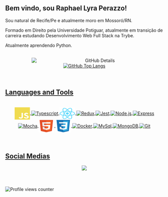 ## Bem vindo, sou Raphael Lyra Perazzo!

<p>Sou natural de Recife/Pe e atualmente moro em Mossoró/RN. </p>

<p>Formado em Direito pela Universidade Potiguar, atualmente em transição de carreira estudando Desenvolvimento Web Full Stack na Trybe.</p>

<p> Atualmente aprendendo Python.

</br>

</br>

<div align="center">
  <a href="https://github.com/LPRaphael"/>
  <img align="right" alt="GitHub Details" width="420px" src="http://github-profile-summary-cards.vercel.app/api/cards/profile-details?username=lpraphael&theme=github_dark"/>
  <img alt="GitHub Top Langs" width="200px" src="http://github-profile-summary-cards.vercel.app/api/cards/repos-per-language?username=lpraphael&theme=github_dark"/>
</div>

</br>

</br>

## Languages and Tools

<div align="center" style="display: inline_block"><br>
  <img align="center" alt="Javascript" height="40" width="50" src="https://raw.githubusercontent.com/devicons/devicon/master/icons/javascript/javascript-plain.svg" title="JavaScript"/>
  <img align="center" alt="Typescript" height="40" width="50" src="https://www.svgrepo.com/show/303600/typescript-logo.svg" title="TypeScript"/>
  <img align="center" alt="React" height="40" width="50" src="https://raw.githubusercontent.com/devicons/devicon/master/icons/react/react-original.svg" title="React"/>
  <img align="center" alt="Redux" height="40" width="50" src="https://profilinator.rishav.dev/skills-assets/redux-original.svg" title="Redux"/>
  <img align="center" alt="Jest" height="40" width="50" src="https://profilinator.rishav.dev/skills-assets/jest.svg" title="Jest"/>
  <img align="center" alt="Node.js" height="40" width="50" src="https://www.svgrepo.com/show/303658/nodejs-1-logo.svg" title="node.js"/>
  <img align="center" alt="Express" height="40" width="50" src="https://profilinator.rishav.dev/skills-assets/express-original-wordmark.svg" alt="Express.js" title="express"/>
  <img align="center" alt="Mocha" height="40" width="50" src="https://avatars.githubusercontent.com/u/8770005?s=200&v=4" title="Mocha"/>
  
  <img align="center" alt="HTML" height="40" width="50" src="https://raw.githubusercontent.com/devicons/devicon/master/icons/html5/html5-original.svg" title="HTML5"/>
  <img align="center" alt="CSS" height="40" width="50" src="https://raw.githubusercontent.com/devicons/devicon/master/icons/css3/css3-original.svg" title="CSS3"/>
   <img align="center" alt="Docker" height="40" width="50" src="https://cdn.jsdelivr.net/gh/devicons/devicon/icons/docker/docker-plain.svg" title="Docker"/>
   <img align="center" alt="MySql" height="40" width="50" src="https://pngimg.com/uploads/mysql/mysql_PNG23.png" title="MySql"/>
   <img align="center" alt="MongoDB" height="40" width="50" src="https://www.svgrepo.com/show/303232/mongodb-logo.svg" title="mongoDB"/>
   <img align="center" alt="Git" height="40" width="50" src="https://git-scm.com/images/logos/downloads/Git-Icon-1788C.png" title="Git"/>
</div>

</br>

</br>

  ## Social Medias
 
<div align="center"> 
  <a href="https://www.linkedin.com/in/lpraphael/" target="_blank"><img src="https://img.shields.io/badge/-LinkedIn-%230077B5?style=for-the-badge&logo=linkedin&logoColor=white" target="_blank"></a> 
</div>

</br>

</br>

![Profile views counter](https://komarev.com/ghpvc/?username=lpraphael&&style=flat-square)
